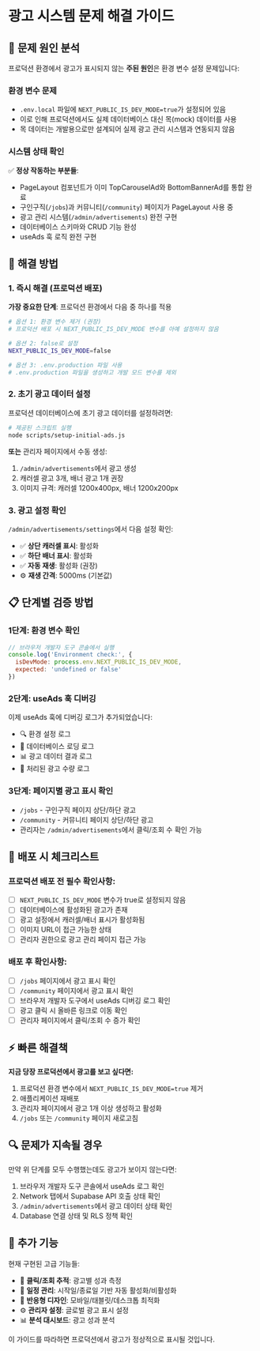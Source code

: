 # 광고 시스템 문제 해결 가이드

## 🎯 문제 원인 분석

프로덕션 환경에서 광고가 표시되지 않는 **주된 원인**은 환경 변수 설정 문제입니다:

### 환경 변수 문제
- `.env.local` 파일에 `NEXT_PUBLIC_IS_DEV_MODE=true`가 설정되어 있음
- 이로 인해 프로덕션에서도 실제 데이터베이스 대신 목(mock) 데이터를 사용
- 목 데이터는 개발용으로만 설계되어 실제 광고 관리 시스템과 연동되지 않음

### 시스템 상태 확인
✅ **정상 작동하는 부분들**:
- PageLayout 컴포넌트가 이미 TopCarouselAd와 BottomBannerAd를 통합 완료
- 구인구직(`/jobs`)과 커뮤니티(`/community`) 페이지가 PageLayout 사용 중
- 광고 관리 시스템(`/admin/advertisements`) 완전 구현
- 데이터베이스 스키마와 CRUD 기능 완성
- useAds 훅 로직 완전 구현

## 🔧 해결 방법

### 1. 즉시 해결 (프로덕션 배포)

**가장 중요한 단계**: 프로덕션 환경에서 다음 중 하나를 적용

```bash
# 옵션 1: 환경 변수 제거 (권장)
# 프로덕션 배포 시 NEXT_PUBLIC_IS_DEV_MODE 변수를 아예 설정하지 않음

# 옵션 2: false로 설정
NEXT_PUBLIC_IS_DEV_MODE=false

# 옵션 3: .env.production 파일 사용
# .env.production 파일을 생성하고 개발 모드 변수를 제외
```

### 2. 초기 광고 데이터 설정

프로덕션 데이터베이스에 초기 광고 데이터를 설정하려면:

```bash
# 제공된 스크립트 실행
node scripts/setup-initial-ads.js
```

**또는** 관리자 페이지에서 수동 생성:
1. `/admin/advertisements`에서 광고 생성
2. 캐러셀 광고 3개, 배너 광고 1개 권장
3. 이미지 규격: 캐러셀 1200x400px, 배너 1200x200px

### 3. 광고 설정 확인

`/admin/advertisements/settings`에서 다음 설정 확인:
- ✅ **상단 캐러셀 표시**: 활성화
- ✅ **하단 배너 표시**: 활성화
- ✅ **자동 재생**: 활성화 (권장)
- ⚙️ **재생 간격**: 5000ms (기본값)

## 📋 단계별 검증 방법

### 1단계: 환경 변수 확인
```javascript
// 브라우저 개발자 도구 콘솔에서 실행
console.log('Environment check:', {
  isDevMode: process.env.NEXT_PUBLIC_IS_DEV_MODE,
  expected: 'undefined or false'
})
```

### 2단계: useAds 훅 디버깅
이제 useAds 훅에 디버깅 로그가 추가되었습니다:
- 🔍 환경 설정 로그
- 💾 데이터베이스 로딩 로그  
- 📊 광고 데이터 결과 로그
- 🎠 처리된 광고 수량 로그

### 3단계: 페이지별 광고 표시 확인
- `/jobs` - 구인구직 페이지 상단/하단 광고
- `/community` - 커뮤니티 페이지 상단/하단 광고
- 관리자는 `/admin/advertisements`에서 클릭/조회 수 확인 가능

## 🚀 배포 시 체크리스트

### 프로덕션 배포 전 필수 확인사항:
- [ ] `NEXT_PUBLIC_IS_DEV_MODE` 변수가 true로 설정되지 않음
- [ ] 데이터베이스에 활성화된 광고가 존재
- [ ] 광고 설정에서 캐러셀/배너 표시가 활성화됨
- [ ] 이미지 URL이 접근 가능한 상태
- [ ] 관리자 권한으로 광고 관리 페이지 접근 가능

### 배포 후 확인사항:
- [ ] `/jobs` 페이지에서 광고 표시 확인
- [ ] `/community` 페이지에서 광고 표시 확인
- [ ] 브라우저 개발자 도구에서 useAds 디버깅 로그 확인
- [ ] 광고 클릭 시 올바른 링크로 이동 확인
- [ ] 관리자 페이지에서 클릭/조회 수 증가 확인

## ⚡ 빠른 해결책

**지금 당장 프로덕션에서 광고를 보고 싶다면:**

1. 프로덕션 환경 변수에서 `NEXT_PUBLIC_IS_DEV_MODE=true` 제거
2. 애플리케이션 재배포
3. 관리자 페이지에서 광고 1개 이상 생성하고 활성화
4. `/jobs` 또는 `/community` 페이지 새로고침

## 🔍 문제가 지속될 경우

만약 위 단계를 모두 수행했는데도 광고가 보이지 않는다면:

1. 브라우저 개발자 도구 콘솔에서 useAds 로그 확인
2. Network 탭에서 Supabase API 호출 상태 확인  
3. `/admin/advertisements`에서 광고 데이터 상태 확인
4. Database 연결 상태 및 RLS 정책 확인

## 📝 추가 기능

현재 구현된 고급 기능들:
- 🎯 **클릭/조회 추적**: 광고별 성과 측정
- 📅 **일정 관리**: 시작일/종료일 기반 자동 활성화/비활성화
- 🎨 **반응형 디자인**: 모바일/태블릿/데스크톱 최적화
- ⚙️ **관리자 설정**: 글로벌 광고 표시 설정
- 📊 **분석 대시보드**: 광고 성과 분석

이 가이드를 따라하면 프로덕션에서 광고가 정상적으로 표시될 것입니다.